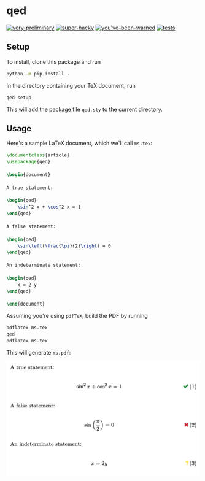 qed
===

[![very-preliminary](https://img.shields.io/badge/very-preliminary-yellow)]() [![super-hacky](https://img.shields.io/badge/super-hacky-orange)]() [![you've-been-warned](https://img.shields.io/badge/you've-been%20warned-red)]() [![tests](https://github.com/rodluger/qed/actions/workflows/tests.yml/badge.svg)](https://github.com/rodluger/qed/actions/workflows/tests.yml)

## Setup

To install, clone this package and run

```bash
python -m pip install .
```

In the directory containing your TeX document, run

```bash
qed-setup
```

This will add the package file ``qed.sty`` to the current directory.

## Usage

Here's a sample LaTeX document, which we'll call ``ms.tex``:

```latex
\documentclass{article}
\usepackage{qed}

\begin{document}

A true statement:

\begin{qed}
    \sin^2 x + \cos^2 x = 1
\end{qed}

A false statement:

\begin{qed}
    \sin\left(\frac{\pi}{2}\right) = 0
\end{qed}

An indeterminate statement:

\begin{qed}
    x = 2 y
\end{qed}

\end{document}
```

Assuming you're using `pdfTeX`, build the PDF by running

```bash
pdflatex ms.tex
qed
pdflatex ms.tex
```

This will generate ``ms.pdf``:

![example](.github/example.png)
